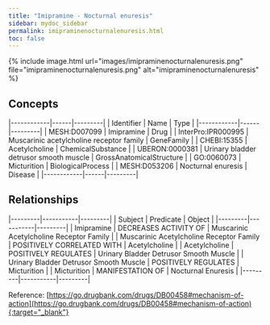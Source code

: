 ```yaml
---
title: "Imipramine - Nocturnal enuresis"
sidebar: mydoc_sidebar
permalink: imipraminenocturnalenuresis.html
toc: false 
---
```


{% include image.html url="images/imipraminenocturnalenuresis.png" file="imipraminenocturnalenuresis.png" alt="imipraminenocturnalenuresis" %}

## Concepts

|------------|------|---------|
| Identifier | Name | Type    |
|------------|------|---------|
| MESH:D007099 | Imipramine | Drug |
| InterPro:IPR000995 | Muscarinic acetylcholine receptor family | GeneFamily |
| CHEBI:15355 | Acetylcholine | ChemicalSubstance |
| UBERON:0000381 | Urinary bladder detrusor smooth muscle | GrossAnatomicalStructure |
| GO:0060073 | Micturition | BiologicalProcess |
| MESH:D053206 | Nocturnal enuresis | Disease |
|------------|------|---------|

## Relationships

|---------|-----------|---------|
| Subject | Predicate | Object  |
|---------|-----------|---------|
| Imipramine | DECREASES ACTIVITY OF | Muscarinic Acetylcholine Receptor Family |
| Muscarinic Acetylcholine Receptor Family | POSITIVELY CORRELATED WITH | Acetylcholine |
| Acetylcholine | POSITIVELY REGULATES | Urinary Bladder Detrusor Smooth Muscle |
| Urinary Bladder Detrusor Smooth Muscle | POSITIVELY REGULATES | Micturition |
| Micturition | MANIFESTATION OF | Nocturnal Enuresis |
|---------|-----------|---------|

Reference: [https://go.drugbank.com/drugs/DB00458#mechanism-of-action](https://go.drugbank.com/drugs/DB00458#mechanism-of-action){:target="_blank"}